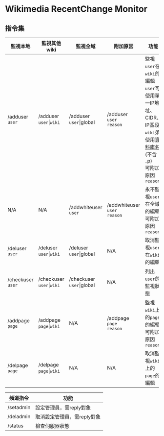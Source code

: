 # Wikimedia RecentChange Monitor

## 指令集
| 監視本地 | 監視其他wiki | 監視全域 | 附加原因 | 功能 |
| ---- | ---- | ---- | ---- | ---- |
| /adduser<br>`user` | /adduser<br>`user`&#124;`wiki` | /adduser<br>`user`&#124;global | /adduser<br>`user`<br>`reason` | 監視`user`在`wiki`的編輯<br>`user`可使用單一IP地址、CIDR、IP區段<br>`wiki`須使用[資料庫名](https://quarry.wmflabs.org/query/278)(不含_p)<br>可附加原因`reason` |
| N/A | N/A | /addwhiteuser<br>`user` | /addwhiteuser<br>`user`<br>`reason` | 永不監視`user`在全域的編輯<br>可附加原因`reason` |
| /deluser<br>`user` | /deluser<br>`user`&#124;`wiki` | /deluser<br>`user`&#124;global| N/A | 取消監視`user`在`wiki`的編輯 |
| /checkuser<br>`user` | /checkuser<br>`user`&#124;`wiki` | /checkuser<br>`user`&#124;global| N/A | 列出`user`的監視狀態 |
| /addpage<br>`page` | /addpage<br>`page`&#124;`wiki` | N/A |  /addpage<br>`page`<br>`reason` | 監視`wiki`上的`page`的編輯<br>可附加原因`reason` |
| /delpage<br>`page` | /delpage<br>`page`&#124;`wiki` | N/A | N/A | 取消監視`wiki`上的`page`的編輯 |

| 頻道指令 | 功能 |
| ------------- | ------------- |
| /setadmin | 設定管理員，需reply對象 |
| /deladmin | 取消設定管理員，需reply對象 |
| /status | 檢查伺服器狀態 |
